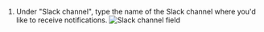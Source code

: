 1. Under "Slack channel", type the name of the Slack channel where you'd like to receive notifications.
   ![Slack channel field](/assets/images/help/settings/scheduled-reminders-slack-channel.png)
